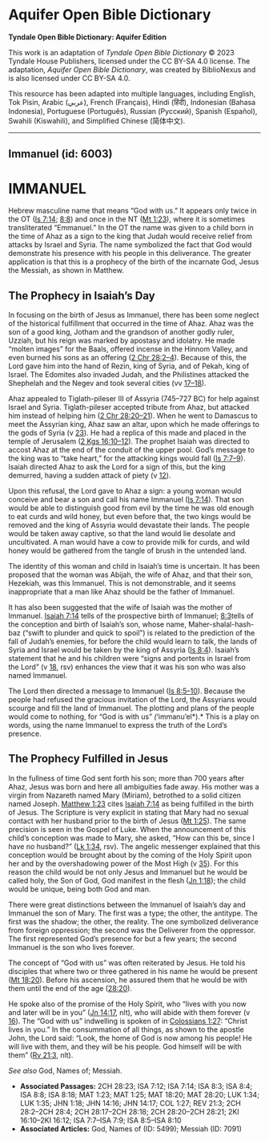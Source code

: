 # Aquifer Open Bible Dictionary

**Tyndale Open Bible Dictionary: Aquifer Edition**

This work is an adaptation of *Tyndale Open Bible Dictionary* © 2023 Tyndale House Publishers, licensed under the CC BY\-SA 4\.0 license. The adaptation, *Aquifer Open Bible Dictionary*, was created by BiblioNexus and is also licensed under CC BY\-SA 4\.0\.

This resource has been adapted into multiple languages, including English, Tok Pisin, Arabic (عربي), French (Français), Hindi (हिंदी), Indonesian (Bahasa Indonesia), Portuguese (Português), Russian (Русский), Spanish (Español), Swahili (Kiswahili), and Simplified Chinese (简体中文).



--------------------------------

## Immanuel (id: 6003)

IMMANUEL
========

Hebrew masculine name that means “God with us.” It appears only twice in the OT ([Is 7:14](https://ref.ly/Isa7:14); [8:8](https://ref.ly/Isa8:8)) and once in the NT ([Mt 1:23](https://ref.ly/Matt1:23)), where it is sometimes transliterated “Emmanuel.” In the OT the name was given to a child born in the time of Ahaz as a sign to the king that Judah would receive relief from attacks by Israel and Syria. The name symbolized the fact that God would demonstrate his presence with his people in this deliverance. The greater application is that this is a prophecy of the birth of the incarnate God, Jesus the Messiah, as shown in Matthew.

The Prophecy in Isaiah’s Day
----------------------------

In focusing on the birth of Jesus as Immanuel, there has been some neglect of the historical fulfillment that occurred in the time of Ahaz. Ahaz was the son of a good king, Jotham and the grandson of another godly ruler, Uzziah, but his reign was marked by apostasy and idolatry. He made “molten images” for the Baals, offered incense in the Hinnom Valley, and even burned his sons as an offering ([2 Chr 28:2–4](https://ref.ly/2Chr28:2-2Chr28:4)). Because of this, the Lord gave him into the hand of Rezin, king of Syria, and of Pekah, king of Israel. The Edomites also invaded Judah, and the Philistines attacked the Shephelah and the Negev and took several cities (vv [17–18](https://ref.ly/2Chr28:17-2Chr28:18)).

Ahaz appealed to Tiglath\-pileser III of Assyria (745–727 BC) for help against Israel and Syria. Tiglath\-pileser accepted tribute from Ahaz, but attacked him instead of helping him ([2 Chr 28:20–21](https://ref.ly/2Chr28:20-2Chr28:21)). When he went to Damascus to meet the Assyrian king, Ahaz saw an altar, upon which he made offerings to the gods of Syria (v [23](https://ref.ly/2Chr28:23)). He had a replica of this made and placed in the temple of Jerusalem ([2 Kgs 16:10–12](https://ref.ly/2Kgs16:10-2Kgs16:12)). The prophet Isaiah was directed to accost Ahaz at the end of the conduit of the upper pool. God’s message to the king was to “take heart,” for the attacking kings would fall ([Is 7:7–9](https://ref.ly/Isa7:7-Isa7:9)). Isaiah directed Ahaz to ask the Lord for a sign of this, but the king demurred, having a sudden attack of piety (v [12](https://ref.ly/Isa7:12)).

Upon this refusal, the Lord gave to Ahaz a sign: a young woman would conceive and bear a son and call his name Immanuel ([Is 7:14](https://ref.ly/Isa7:14)). That son would be able to distinguish good from evil by the time he was old enough to eat curds and wild honey, but even before that, the two kings would be removed and the king of Assyria would devastate their lands. The people would be taken away captive, so that the land would lie desolate and uncultivated. A man would have a cow to provide milk for curds, and wild honey would be gathered from the tangle of brush in the untended land.

The identity of this woman and child in Isaiah’s time is uncertain. It has been proposed that the woman was Abijah, the wife of Ahaz, and that their son, Hezekiah, was this Immanuel. This is not demonstrable, and it seems inappropriate that a man like Ahaz should be the father of Immanuel.

It has also been suggested that the wife of Isaiah was the mother of Immanuel. [Isaiah 7:14](https://ref.ly/Isa7:14) tells of the prospective birth of Immanuel; [8:3](https://ref.ly/Isa8:3)tells of the conception and birth of Isaiah’s son, whose name, Maher\-shalal\-hash\-baz (“swift to plunder and quick to spoil”) is related to the prediction of the fall of Judah’s enemies, for before the child would learn to talk, the lands of Syria and Israel would be taken by the king of Assyria ([Is 8:4](https://ref.ly/Isa8:4)). Isaiah’s statement that he and his children were “signs and portents in Israel from the Lord” (v [18](https://ref.ly/Isa8:18), rsv) enhances the view that it was his son who was also named Immanuel.

The Lord then directed a message to Immanuel ([Is 8:5–10](https://ref.ly/Isa8:5-Isa8:10)). Because the people had refused the gracious invitation of the Lord, the Assyrians would scourge and fill the land of Immanuel. The plotting and plans of the people would come to nothing, for “God is with us” *(*‘immanu’el*).* This is a play on words, using the name Immanuel to express the truth of the Lord’s presence.

The Prophecy Fulfilled in Jesus
-------------------------------

In the fullness of time God sent forth his son; more than 700 years after Ahaz, Jesus was born and here all ambiguities fade away. His mother was a virgin from Nazareth named Mary (Miriam), betrothed to a solid citizen named Joseph. [Matthew 1:23](https://ref.ly/Matt1:23) cites [Isaiah 7:14](https://ref.ly/Isa7:14) as being fulfilled in the birth of Jesus. The Scripture is very explicit in stating that Mary had no sexual contact with her husband prior to the birth of Jesus ([Mt 1:25](https://ref.ly/Matt1:25)). The same precision is seen in the Gospel of Luke. When the announcement of this child’s conception was made to Mary, she asked, “How can this be, since I have no husband?” ([Lk 1:34](https://ref.ly/Luke1:34), rsv). The angelic messenger explained that this conception would be brought about by the coming of the Holy Spirit upon her and by the overshadowing power of the Most High (v [35](https://ref.ly/Luke1:35)). For this reason the child would be not only Jesus and Immanuel but he would be called holy, the Son of God, God manifest in the flesh ([Jn 1:18](https://ref.ly/John1:18)); the child would be unique, being both God and man.

There were great distinctions between the Immanuel of Isaiah’s day and Immanuel the son of Mary. The first was a type; the other, the antitype. The first was the shadow; the other, the reality. The one symbolized deliverance from foreign oppression; the second was the Deliverer from the oppressor. The first represented God’s presence for but a few years; the second Immanuel is the son who lives forever.

The concept of “God with us” was often reiterated by Jesus. He told his disciples that where two or three gathered in his name he would be present ([Mt 18:20](https://ref.ly/Matt18:20)). Before his ascension, he assured them that he would be with them until the end of the age ([28:20](https://ref.ly/Matt28:20)).

He spoke also of the promise of the Holy Spirit, who “lives with you now and later will be in you” ([Jn 14:17](https://ref.ly/John14:17), nlt), who will abide with them forever (v [16](https://ref.ly/John14:16)). The “God with us” indwelling is spoken of in [Colossians 1:27](https://ref.ly/Col1:27): “Christ lives in you.” In the consummation of all things, as shown to the apostle John, the Lord said: “Look, the home of God is now among his people! He will live with them, and they will be his people. God himself will be with them” ([Rv 21:3](https://ref.ly/Rev21:3), nlt).

*See also* God, Names of; Messiah.

* **Associated Passages:** 2CH 28:23; ISA 7:12; ISA 7:14; ISA 8:3; ISA 8:4; ISA 8:8; ISA 8:18; MAT 1:23; MAT 1:25; MAT 18:20; MAT 28:20; LUK 1:34; LUK 1:35; JHN 1:18; JHN 14:16; JHN 14:17; COL 1:27; REV 21:3; 2CH 28:2–2CH 28:4; 2CH 28:17–2CH 28:18; 2CH 28:20–2CH 28:21; 2KI 16:10–2KI 16:12; ISA 7:7–ISA 7:9; ISA 8:5–ISA 8:10
* **Associated Articles:** God, Names of (ID: 5499); Messiah (ID: 7091)

